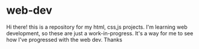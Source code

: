 # web-dev
Hi there!
this is a repository for my html, css,js projects.
I'm learning web development, so these are just a work-in-progress. It's a way for me to see how I've progressed with the web dev.
Thanks
